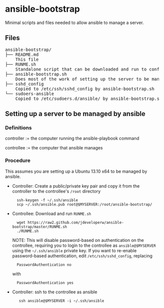 ansible-bootstrap
=================

Minimal scripts and files needed to allow ansible to manage a server.

## Files

<pre>
ansible-bootstrap/
├── README.md
    This file
├── RUNME.sh
    Standalone script that can be downloaded and run to configure a server to be managed by ansible
├── ansible-bootstrap.sh
    Does most of the work of setting up the server to be managed by ansible.
├── sshd_config
    Copied to /etc/ssh/sshd_config by ansible-bootstrap.sh
└── sudoers-ansible
    Copied to /etc/sudoers.d/ansible/ by ansible-bootstrap.sh
</pre>

## Setting up a server to be managed by ansible

### Definitions

controller := the computer running the ansible-playbook command

controllee := the computer that ansible manages

### Procedure

This assumes you are setting up a Ubuntu 13.10 x64 to be managed by ansible.

- Controller: Create a public/private key pair and copy it from the controller to the controllee's `/root` directory

        ssh-keygen -f ~/.ssh/ansible
        scp ~/.ssh/ansible.pub root@$MYSERVER:/root/ansible-bootstrap/

- Controllee: Download and run `RUNME.sh`
  
        wget https://raw2.github.com/jdeveloperw/ansible-bootstrap/master/RUNME.sh
        ./RUNME.sh

  NOTE: This will disable password-based on authentication on the controllee,
  requiring you to login to the controllee as `ansible@$MYSERVER` using the `~/.ssh/ansible` private key.
  If you want to re-enable password-based authentication, edit `/etc/ssh/sshd_config`, replacing

        PasswordAuthentication no

  with

        PasswordAuthentication yes

- Controller: ssh to the controllee as ansible

         ssh ansible@$MYSERVER -i ~/.ssh/ansible
